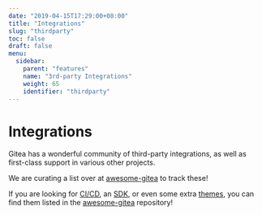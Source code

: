 ```yaml
---
date: "2019-04-15T17:29:00+08:00"
title: "Integrations"
slug: "thirdparty"
toc: false
draft: false
menu:
  sidebar:
    parent: "features"
    name: "3rd-party Integrations"
    weight: 65
    identifier: "thirdparty"
---
```


# Integrations

Gitea has a wonderful community of third-party integrations, as well as first-class support in various other
projects.

We are curating a list over at [awesome-gitea](https://gitea.com/gitea/awesome-gitea) to track these!

If you are looking for [CI/CD](https://gitea.com/gitea/awesome-gitea#user-content-devops),
an [SDK](https://gitea.com/gitea/awesome-gitea#user-content-sdk),
or even some extra [themes](https://gitea.com/gitea/awesome-gitea#user-content-themes),
you can find them listed in the [awesome-gitea](https://gitea.com/gitea/awesome-gitea) repository!
